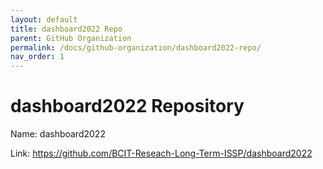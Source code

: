 ```yaml
---
layout: default
title: dashboard2022 Repo
parent: GitHub Organization
permalink: /docs/github-organization/dashboard2022-repo/
nav_order: 1
---
```


# dashboard2022 Repository

Name: dashboard2022

Link: <a href="https://github.com/BCIT-Reseach-Long-Term-ISSP/dashboard2022">https://github.com/BCIT-Reseach-Long-Term-ISSP/dashboard2022</a>
